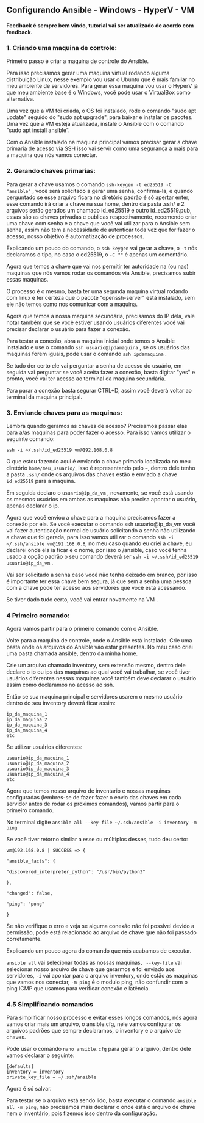## Configurando Ansible - Windows - HyperV - VM


#### Feedback é sempre bem vindo, tutorial vai ser atualizado de acordo com feedback.

### 1. Criando uma maquina de controle:

Primeiro passo é criar a maquina de controle do Ansible.

Para isso precisamos gerar uma maquina virtual rodando alguma distribuição Linux, nesse exemplo vou usar o Ubuntu que é mais familar no meu ambiente de servidores.
Para gerar essa maquina vou usar o HyperV já que meu ambiente base é o Windows, você pode usar o VirtualBox como alternativa.

Uma vez que a VM foi criada, o OS foi instalado, rode o comando "sudo apt update" seguido do "sudo apt upgrade", para baixar e instalar os pacotes. Uma vez que a VM esteja atualizada, instale o Ansible com o comando "sudo apt install ansible".

Com o Ansible instalado na maquina principal vamos precisar gerar a chave primaria de acesso via SSH isso vai servir como uma segurança a mais para a maquina que nós vamos conectar.
### 2. Gerando chaves primarias:

Para gerar a chave usamos o comando `ssh-keygen -t ed25519 -C "ansible"`  , você será solicitado a gerar uma senha, confirma-la, e quando perguntado se esse arquivo ficara no diretório padrão é só apertar enter, esse comando irá criar a chave na sua home, dentro da pasta .ssh/ e 2 arquivos serão gerados um chamado id_ed25519 e outro id_ed25519.pub, essas são as chaves privadas e publicas respectivamente, recomendo criar uma chave com senha e a chave que você vai utilizar para o Ansible sem senha, assim não tem a necessidade de autenticar toda vez que for fazer o acesso, nosso objetivo é automatização de processos.

Explicando um pouco do comando, o `ssh-keygen` vai gerar a chave, o `-t` nós declaramos o tipo, no caso o ed25519, o `-C ""` é apenas um comentário.

Agora que temos a chave que vai nos permitir ter autoridade na (ou nas) maquinas que nós vamos rodar os comandos via Ansible, precisamos subir essas maquinas.

O processo é o mesmo, basta ter uma segunda maquina virtual rodando com linux e ter certeza que o pacote "openssh-server" está instalado, sem ele não temos como nos comunicar com a maquina.

Agora que temos a nossa maquina secundária, precisamos do IP dela, vale notar também que se você estiver usando usuários diferentes você vai precisar declarar o usuário para fazer a conexão.

Para testar a conexão, abra a maquina inicial onde temos o Ansible instalado e use o comando `ssh usuario@ipdamaquina` , se os usuários das maquinas forem iguais, pode usar o comando `ssh ipdamaquina` .

Se tudo der certo ele vai perguntar a senha de acesso do usuário, em seguida vai perguntar se você aceita fazer a conexão, basta digitar "yes" e pronto, você vai ter acesso ao terminal da maquina secundária.

Para parar a conexão basta segurar CTRL+D, assim você deverá voltar ao terminal da maquina principal.

### 3. Enviando chaves para as maquinas:

Lembra quando geramos as chaves de acesso? Precisamos passar elas para a/as maquinas para poder fazer o acesso. Para isso vamos utilizar o seguinte comando:

    ssh -i ~/.ssh/id_ed25519 vm@192.168.0.8

O que estou fazendo aqui é enviando a chave primaria localizada no meu diretório `home/meu_usuario/`, isso é representando pelo `~`, dentro dele tenho a pasta `.ssh/` onde os arquivos das chaves estão e enviado a chave `id_ed25519` para a maquina.

Em seguida declaro o `usuario@ip_da_vm` , novamente, se você está usando os mesmos usuários em ambas as maquinas não precisa apontar o usuário, apenas declarar o ip.

Agora que você enviou a chave para a maquina precisamos fazer a conexão por ela. Se você executar o comando ssh usuario@ip_da_vm você vai fazer autenticação normal de usuário solicitando a senha não utilizando a chave que foi gerada, para isso vamos utilizar o comando `ssh -i ~/.ssh/ansible vm@192.168.0.8`, no meu caso quando eu criei a chave, eu declarei onde ela ia ficar e o nome, por isso o /ansible, caso você tenha usado a opção padrão o seu comando deverá ser `ssh -i ~/.ssh/id_ed25519 usuario@ip_da_vm` .

Vai ser solicitado a senha caso você não tenha deixado em branco, por isso é importante ter essa chave bem segura, já que sem a senha uma pessoa com a chave pode ter acesso aos servidores que você está acessando.

Se tiver dado tudo certo, você vai entrar novamente na VM .
### 4 Primeiro comando:
Agora vamos partir para o primeiro comando com o Ansible.

Volte para a maquina de controle, onde o Ansible está instalado. Crie uma pasta onde os arquivos do Ansible vão estar presentes. No meu caso criei uma pasta chamada ansible, dentro da minha home.

Crie um arquivo chamado inventory, sem extensão mesmo, dentro dele declare o ip ou ips das maquinas ao qual você vai trabalhar, se você tiver usuários diferentes nessas maquinas você também deve declarar o usuário assim como declaramos no acesso ao ssh.

Então se sua maquina principal e servidores usarem o mesmo usuário dentro do seu inventory deverá ficar assim:

    ip_da_maquina_1
    ip_da_maquina_2
    ip_da_maquina_3
    ip_da_maquina_4
    etc

  

Se utilizar usuários diferentes:

    usuario@ip_da_maquina_1
    usuario@ip_da_maquina_2
    usuario@ip_da_maquina_3
    usuario@ip_da_maquina_4
    etc

  

Agora que temos nosso arquivo de inventario e nossas maquinas configuradas (lembres-se de fazer fazer o envio das chaves em cada servidor antes de rodar os proximos comandos), vamos partir para o primeiro comando.

No terminal digite `ansible all --key-file ~/.ssh/ansible -i inventory -m ping`

Se você tiver retorno similar a esse ou múltiplos desses, tudo deu certo:

    vm@192.168.0.8 | SUCCESS => {
    
    "ansible_facts": {
    
    "discovered_interpreter_python": "/usr/bin/python3"
    
    },
    
    "changed": false,
    
    "ping": "pong"
    
    }

  

Se não verifique o erro e veja se alguma conexão não foi possível devido a permissão, pode está relacionado ao arquivo de chave que não foi passado corretamente.

Explicando um pouco agora do comando que nós acabamos de executar.

`ansible all` vai selecionar todas as nossas maquinas`, --key-file` vai selecionar nosso arquivo de chave que gerarmos e foi enviado aos servidores, `-i` vai apontar para o arquivo inventory, onde estão as maquinas que vamos nos conectar, `-m ping` é o modulo ping, não confundir com o ping ICMP que usamos para verificar conexão e latência.
### 4.5 Simplificando comandos

Para simplificar nosso processo e evitar esses longos comandos, nós agora vamos criar mais um arquivo, o ansible.cfg, nele vamos configurar os arquivos padrões que sempre declaramos, o inventory e o arquivo de chaves.

Pode usar o comando `nano ansible.cfg` para gerar o arquivo, dentro dele vamos declarar o seguinte:


    [defaults]
    inventory = inventory
    private_key_file = ~/.ssh/ansible

  

Agora é só salvar.

Para testar se o arquivo está sendo lido, basta executar o comando `ansible all -m ping`, não precisamos mais declarar o onde está o arquivo de chave nem o inventário, pois fizemos isso dentro da configuração.